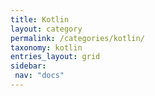 ```yaml
---
title: Kotlin
layout: category
permalink: /categories/kotlin/
taxonomy: kotlin
entries_layout: grid
sidebar:
 nav: "docs"
---
```


